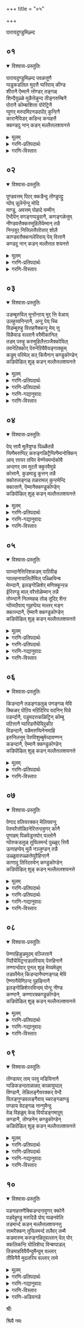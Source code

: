 +++
title = "०५"

+++

पारायदुण्डुमिऴ्न्द

## ०१
<details open><summary>विश्वास-प्रस्तुतिः</summary>

पारायदुण्डुमिऴ्न्द पवळत्तूणै  
प्पडुकडलिल मुदत्तै प्परिवाय् कीण्ड  
शीरानै ऎम्मानै त्तॊण्डर् तङ्गळ्  
शिन्दैयुळ्ळे मुळैत्तॆऴुन्द तीङ्गरुम्बिनै  
पोरानै कॊम्बाशित्ता पोरेट्रिनै  
प्पुणर् मरुदमिऱनडदपॊऱ् कुन्ऱिनै  
कारानैयिडर् कडिन्द कऱ्पहत्तै  
क्कण्डदु नान् कडन् मल्लैत्तलशयनत्ते
</details>

<details><summary>मूलम्</summary>

पारायदुण्डुमिऴ्न्द पवळत्तूणै  
प्पडुकडलिल मुदत्तै प्परिवाय् कीण्ड  
शीरानै ऎम्मानै त्तॊण्डर् तङ्गळ्  
शिन्दैयुळ्ळे मुळैत्तॆऴुन्द तीङ्गरुम्बिनै  
पोरानै कॊम्बाशित्ता पोरेट्रिनै  
प्पुणर् मरुदमिऱनडदपॊऱ् कुन्ऱिनै  
कारानैयिडर् कडिन्द कऱ्पहत्तै  
क्कण्डदु नान् कडन् मल्लैत्तलशयनत्ते
</details>

<details><summary>गरणि-प्रतिपदार्थः</summary>

पार् आय=लोकगळागिरुव, अदु उण्डु=अवुगळॆल्लवन्नू उण्डु, उमिऴ्न्द=उगुळिद, पवळम् तूणै=हवळद कम्बदन्थवनन्नु, पडु कडलिल्=आळवाद कडलिनल्लि\(हुट्टिद\), अमुदत्तै=अमृतदन्थवनन्नु, परिवाय्=कुदुरॆय बायन्नु, कीण्ड=सीळिद, शीरानै=कीर्तियुळ्ळवनन्नु, ऎम्मानै=नम्म स्वामियन्नु, तॊण्डर्=भक्तरु, तङ्गळ्=तम्म, शिन्दै उळ्ळे=चिन्तनॆयल्लि,\(चिन्तनॆय अन्तरङ्गदल्लि\) मुळैत्तु=मॊळॆतु, ऎऴुन्द=बॆळॆदिरुव, तीम् करुम्बिनै=मधुरवाद कब्बिनन्थवनन्नु, पोर् आनै=युद्धक्कागि बन्द आनॆय, कॊम्बु=दन्तवन्नु, ऒशित्त=मुरिदु हाकिद, पोर्=युद्धदल्लि, एट्रिनै=समर्थनन्नु, पुणर्=जॊतॆयाद, मरुदम्=मत्तीमरगळन्नु, इऱ=मुरियुवन्तॆ, नडन्द=नडॆद, पॊन्=चिन्नद, कुन्ऱिनै=बॆट्टदन्थवनन्नु, कार् आनै=दॊड्ड करिय आनॆय, इडर्=सङ्कटवन्नु, कडिन्द=नीगिसिद, कऱ्पहत्तै=कल्पवृक्षदन्थवनन्नु, कण्डदु=कण्डद्दु, नान्=नानु, कडन् मल्लै=तिरुकडन् मल्लै क्षेत्रद, तलशयनत्ते=तलशयन स्वामियल्लिये.
</details>

<details><summary>गरणि-विस्तारः</summary>

लोकगळागिरुव अवुगळॆल्लवन्नू उण्डु उगुळिद हवळद कम्बदन्थवनन्नु, आळवाद कडलल्लि हुट्टिद अमृतदन्थवनन्नु, कुदुरॆय बायन्नु सीळिद कीर्तियुळ्ळवनन्नु, नमम् स्वामियन्नु, भक्तर चिन्तनॆय अन्तरङ्गदल्लि मॊळॆतु बॆळॆदिरुव मधुरवाद कब्बिनन्थवनन्नु

होराडलु बन्द आनॆय दन्तवन्नु मुरिदुहाकिद युद्धसमर्थनन्नु, जॊतॆयाद मत्तीमरगळु मुरिदु बीळुवन्तॆ नडॆद चिन्नद बॆट्टदन्थवनन्नु दॊड्ड करिय आनॆय सङ्कटवन्नु नीगिसिद कल्पवृषदन्थवनन्नु, नानु कण्डद्दु तिरुकडन् मल्लैक्षेत्रदल्लिरुव तलशयन स्वामियल्लिये.\(१\)

भगवन्तन कीर्तिगॆ पारविल्ल. अदु अनादियागि बन्दद्दु. बहळ हिन्दॆ, ऒम्दु कालदल्लि अवनु सृष्टिसिद्द समस्तलोकगळन्नू नुङ्गि हाकि प्रळयकारियादनु. आ लोकगळन्नॆल्ला बीजरूपदल्लि तन्न हॊट्टॆयल्लि अदगिसि इट्टुकॊण्डु मत्तॆ सृष्टिमाडबेकॆन्दु सङ्कल्पिसिदाग अदन्नु मत्तॆ हॊरक्कॆ हाकिदनु.\(उगुळिदनु ऎन्नुत्तारॆ आऴ्वाररु\)

बहळ आळवाद कडलन्नु देवासुररु कूडि कडॆदुदर फलवागि हुट्टिद्दु अमृत. अदन्नु सेविसि, देवतॆगळु अमररादरु. हागॆये, भगवन्तन दिव्यनामवन्नु पानमाडिदवरू अमररे आगुत्तारॆ.

भगवन्तनु श्रीकृष्णनागि अवतरिसिद्दाग, केशि ऎम्ब राक्षसनॊब्ब अवनन्नु कॊल्लबेकॆन्दु निर्धरिसि, अवन बळिगॆ बन्दु तन्न बायन्नु अगलवागि तॆरॆदनु. कृष्णनादरो अवन तॆरॆद बायियॊळक्कॆ तन्न बलतोळन्नु तूरिसि, बायन्नु सीळि अवनन्नु कॊन्दु “केशिनिषूदन”ऎम्ब कीर्तियन्नु पडॆदनु.

हदवाद नॆलदल्लि कब्बिन बीजवन्नु नॆट्टरॆ, अल्लि अदु मॊळॆतु बेरूरि नॆलदिन्द मेलक्कॆ ऎद्दु बॆळॆदु उत्तमवाद मधुरवाद कब्बिनजल्लॆयागुवुदु. हागॆये भक्तरु भगवन्तनन्नु तमगॆ इष्टवाद रीतियल्लि ऎडॆबिडदॆ चिन्तिसुत्ता बरुवुदरिन्द, अवर चिन्तनॆयल्लि भगवन्नामवु मॊळॆतु,बेरूरि,बॆळॆदु. अति मधुरवाद फलवन्नु कॊडुत्तदॆ. हीगॆ, भगवन्तनु अवर मनदल्लि स्थिरवागि नॆलसुत्तानॆ.

मधुरापुरिगॆ बालकृष्णनन्नु करॆसि, अल्लि अवनन्नु कॊल्लिसबेकॆन्दु कंसनु, कुवलयापीडवॆम्ब मद्दानॆयन्नु निल्लिसि, अदरिम्द तुळिसबेकॆन्दिद्दनु. कृष्णनु अदर दन्तवन्ने मुरिदुकॊण्डु अदरिम्दले अदन्नु कॊन्दुहाकिदनु.

ऎळॆय मगुवागिद्दागले, कृष्णन चेष्टॆगळन्नु तडॆगट्टुवुदक्कॆन्दु तायि यशोदॆयु अवनन्नु ऒन्दु ऒरळिगॆ कट्टिहाकिदळु. अवळू तन्न कॆलसदल्लि तॊदगिद्दाग मगुवाद अवनु मॆल्लमॆल्लगॆ ऒरळुकल्लन्नु ऎळॆदुकॊण्डु अम्बॆगालिडुत्ता नडॆदु बॆळॆदु निन्तिद्द ऎरडु मत्तीमरगळ नडुवॆ नुसुळिहोदनु. तन्न हिन्दॆ बरुत्तिद्द ऒरळन्नु तन्न कडॆगॆ ऎळॆदुकॊळ्ळुव यत्नदल्लि आ ऎरडु मत्तीमरगळन्नु मुरिदु कॆडविदनु.

दॊड्डदाद करिय आनॆयु काडिन सरोवरदल्लि मॊसळॆय बायिगॆ सिक्किकॊण्डाग, अदर सङ्कटदिन्द भगवन्तनु पारुमाडिदनु. अवनु आश्रितरक्षकनु. भक्तवत्सलनु, करुणामूर्तिये.

“हवळद कम्बदन्तिरुववनु-दृढवागि नॆलदल्लि निन्तु, अदर मेलॆ बीळुव भारक्कॆ आधारवागिरुवुदु कम्ब. सॊबगिगू अन्दक्कू उत्तमवादद्दु हवळ. हागॆये, भगवन्तनु सृष्टियॆल्लक्कू आधारवगि, ऎल्लदर भारवन्नू निर्वहिसुत्ता इरुव सुन्दरमूर्ति.

“चिन्नद बॆट्ट”दन्तह्वनु-श्रेष्ठतॆगू, हॊळपिगू, अन्दक्कू,पारिशुद्ध्यक्कू मूलवागिरुवुदु चिन्न. चिन्नद बॆट्टद बॆलॆयन्नु कट्टुवुदक्कादरू साध्यवे? हागॆये भगवन्तनू ऎल्ल विधदल्लू सर्वश्रेष्ठनु.

“कल्पवृक्ष”दन्तिरुववनु-देवलोकद मरवागि, कोरिद्दन्नु कॊडुवुदु कल्पवृक्ष. भगवन्तनू हागॆये, भक्तरु अवनन्नु आश्रयिसि अवरु कोरिद्दन्नु कॊडुववनु.

तिरुकडन् मल्लै ऎम्बुदु दक्षिणभारतदल्लि ऒन्दु पवित्रक्षेत्र. अल्लि अर्चावतारियागि नॆलसिरुव भगवन्तनिगॆ”स्थलशायि”ऎम्ब हॆसरु आऴ्वाररु स्वामियन्नु “तलशयन”ऎम्ब तद्भवरूपदिन्द करॆयुत्तिद्दारॆ. तलशयननिगॆ मेलॆ हेळिद आश्चर्याद्भुत सामर्थ्यवू, आश्रितरक्षकत्ववू अपार कारुण्यवू, अपरिमितव वात्सल्यवू इवॆ ऎन्नुत्तारॆ, आऴ्वाररु.
</details>

## ०२
<details open><summary>विश्वास-प्रस्तुतिः</summary>

पूण्डवत्तम् पिऱर् क्कडैन्दु तॊण्डुपट्टु  
प्पॊय् न्नूलॆन्ऱॆन्ऱु मोदि  
माण्डु, अवत्तम् पोहादे वम्मीन्  
ऎन्दैयॆन् वणङ्गप्पडुवानै, कणङ्गळेत्तुम्  
नीण्डवत्तैक्करुमुहिलैयॆम्मान् तन्नै  
निन्ऱवूर् नित्तिलत्तैत्तॊत्तार् शोलै  
काण्डवत्तैक्कनलॆरिवाय् पॆय् वित्तानै  
कण्डदु नान् कडन् मल्लैत्तल शयनत्ते
</details>

<details><summary>मूलम्</summary>

पूण्डवत्तम् पिऱर् क्कडैन्दु तॊण्डुपट्टु  
प्पॊय् न्नूलॆन्ऱॆन्ऱु मोदि  
माण्डु, अवत्तम् पोहादे वम्मीन्  
ऎन्दैयॆन् वणङ्गप्पडुवानै, कणङ्गळेत्तुम्  
नीण्डवत्तैक्करुमुहिलैयॆम्मान् तन्नै  
निन्ऱवूर् नित्तिलत्तैत्तॊत्तार् शोलै  
काण्डवत्तैक्कनलॆरिवाय् पॆय् वित्तानै  
कण्डदु नान् कडन् मल्लैत्तल शयनत्ते
</details>

<details><summary>गरणि-प्रतिपदार्थः</summary>

अवत्तम्=कॆट्ट कॆलसगळल्लि, पूण्डु=तॊडगिरुव, पिऱर् क्कू=इतररिगॆ, अडैन्दु=हॊन्दिकॊण्डु, तॊण्डुपट्टु=चाकरिमाडि, पॊय् नूल् ऎन्ऱु=सुळ्ळु ग्रन्थगळु ऎम्बवन्नु, ऎन्ऱुम्=यावागलू, ओदि=अठिसि, माण्डु=मुगिसि, अवत्तम्=कॆट्ट कॆलसगळल्लि, पोहादे=तॊडगदॆ, वम्मिन्=बन्नि, ऎन्दै=नन्न तन्दॆये, ऎन्=ऎन्दु, वणङ्गप्पडुवानै=नमस्करिसल्पडुववनन्नु, कणङ्गळ्=भक्तर कूटगळु, एत्तुम्=स्तुतिसुव, नीण्ड=अळॆयलसाध्यवाद \(दीर्घवाद\)अत्तै=”निजवस्तु” वादवनन्नु, करुमुहिलै=कार्मुगिलन्नु, ऎम्मान् तन्नै=नम्म स्वामियन्नु, निन्ऱवूर्=अवनु नॆलसिरुव ऊरिनल्लि, नित्तिलत्तै=मुत्तुगळन्नु पोणिसिदन्तॆ, तॊत्तु=हूगॊञ्चलुगळु, आर्=-तुम्बिरुव, शोलै=तोपुगळिन्द कूडिद, काण्डवत्तै=खाण्डववनवन्नु, कनल् ऎरिवाय्=दळ्ळुरियल्लि, पॆय् वित्तानै=हुगिसिदवनन्नु, कण्डदु नान्=नानु कण्डद्दु, कडन् मल्लै=तिरुकडन् मल्लै क्षेत्रद, तलशयनत्ते=तलशयन स्वामियल्लिये.
</details>

<details><summary>गरणि-विस्तारः</summary>

कॆट्ट कॆलसगळल्लि तॊडगिरुव इतररिगॆ हॊन्दिकॊण्डु अवर चाकरिमाडि

सुळ्ळुशास्त्रगळु ऎम्बवन्नु यावागलू ओदि मुगिसि कॆट्ट कॆलसगळल्लि तॊडगदॆ बन्नि. नन्न तन्दॆये ऎन्दु नमस्करिसल्पडुववनन्नु, भक्तर कूटगळु स्तुतिसुव अळॆयलसाध्यवाद निजवस्तु वादवनन्नु कार्मुगिलन्नु, नम्म स्वामियन्नु अवनु नॆलसिरुव ऊरिनल्लि मुत्तुगळु पोणिसिदन्तॆ हूगॊञ्चलुगळु तुम्बिरुव तोपुगळिन्द कूडि, खाण्डववनवन्नु दळ्ळुरियल्लि हुगिसिदवनन्नु नानु कण्डद्दु कडन् मल्लैय “तलशयनदल्लिये. \(२\)

सनातनवागि बंअदद्दु वैदिक मत. वैदिकरिगॆ वेदगळु प्रमाण. वेदगळे सत्य. “इतररु” ऎन्दरॆ, जैनरु बौद्धरु. अवरु वेदगळन्नु नम्बुवुदिल्ल.अवरु अनुसरिसुव ग्रन्थगळन्नु आऴ्वाररु “सुळ्ळु”शास्त्रगळु ऎन्नुत्तारॆ. आ सुळ्ळु शास्त्रगळन्नु ऎडॆबिडदॆ ओदि, मनस्सन्नु कॆडिसिकॊण्डु अन्तॆये “कॆट्ट” कॆलसगळल्लि जनरु बौद्धरु तॊडगुत्तारॆ. अवरन्नु अनुसरिसुववरू हागॆये कॆट्टदारियल्लिये होगुत्तारॆ.अवॆल्ल निष्प्रयोजकवादवु. यारु वेदवस्तुवो, यारिगॆ अळिविल्लवो, यार कीर्तियन्नु अळॆयलु साध्यविल्लवो, यारु भक्तर उद्धारक्कागि विविध पवित्रक्षेत्रगळल्लि नॆलसिद्दानो, यारन्नु “नन्न तन्दॆये”ऎन्दु भक्तिविश्वासगळिन्द नमस्करिसिदरॆ तप्पदॆ शाश्वत सुखानन्दवु लभिसुवुदो, आ सर्वेश्वरनन्नु आश्रयिसलेबेकु ऎन्नुत्तारॆ, आऴ्वाररु.
</details>

## ०३
<details open><summary>विश्वास-प्रस्तुतिः</summary>

उडम्बुरुविल् मून्ऱॊन्ऱाय् मूर् त्ति वेआय्  
उलहुय्यनिन्ऱानै, अन्ऱु पेय् च्चि  
विडम्बुरुहु वित्तहनैक्कन्ऱु मेय् त्तु  
विळैयाड वल्लानै वरैमीकानिल्  
तडम् परुहु करुमुहिलैत्तञ्जैक्कोयिल्  
तवनॆऱिक्कोर् पॆरुनॆऱियैवैयङ्गाक्कूम्  
कडुम् परिमेल् कऱ् कियैनान् कण्डुकॊण्डेन्  
कडिपॊऴिल् शूऴ् कडन् मल्लैत्तलशयनत्ते
</details>

<details><summary>मूलम्</summary>

उडम्बुरुविल् मून्ऱॊन्ऱाय् मूर् त्ति वेआय्  
उलहुय्यनिन्ऱानै, अन्ऱु पेय् च्चि  
विडम्बुरुहु वित्तहनैक्कन्ऱु मेय् त्तु  
विळैयाड वल्लानै वरैमीकानिल्  
तडम् परुहु करुमुहिलैत्तञ्जैक्कोयिल्  
तवनॆऱिक्कोर् पॆरुनॆऱियैवैयङ्गाक्कूम्  
कडुम् परिमेल् कऱ् कियैनान् कण्डुकॊण्डेन्  
कडिपॊऴिल् शूऴ् कडन् मल्लैत्तलशयनत्ते
</details>

<details><summary>गरणि-प्रतिपदार्थः</summary>

उडम्बु=शरीरसम्बन्धवाद, उरुविल्=रूपादिगळल्लि, मूण्ऱु =मूरु तत्त्वगळू, ऒन्ऱु=ऒन्दे, आय्=आगि, मूर् त्ति=मूर्तिरूपगळु, वेऱु आय्= बेरॆबेरॆयागि, उलहु उय्य=जगत्तन्नु उज्जीवनगॊळिसलु, निन्ऱानै=इरुववनन्नु, अन्ऱु=अन्दु, पेय् च्चि=राक्षसिय, विडम्=विषवन्नु, परुहु=कुडिद, वित्तहनै=आश्चर्यकारकनन्नु, कन्ऱु=करुगळन्नु, मेय् त्तु=मेयिसुत्ता, विळैयाडवल्लानै=आडबल्लवनन्नु, वरै=बॆट्टगळ, मी=मेलॆ, कानिल्=काडिनल्लि, तडम्=तटाकगळल्लि
</details>

<details><summary>गरणि-प्रतिपदार्थः</summary>

परुहु=कुडिद, करुमुहिलै=कार्मुगिलिनन्थवनू, तञ्जै=तञ्जावूरिन, कोयिल्=देवालयदल्लि, तवम्=तपस्सिन, नॆऱिक्कू=विधिगॆ, ओर्=असदृशवाद, पॆरु=दॊड्ड, नॆऱियै=मार्गवागिरुववनू, वैयम्=भूलोकवन्नु, काक्कूम्=कायुवुदक्कागि, करु=करिय, परि=कुदुरॆय, मेल्=मेलेरि बरुव, कऱ् कियै=कल्कियन्नु, नान् कण्डुकॊण्डेन्=नानु कण्डुकॊण्डॆनु, कडि=परिमळदिन्द कूडिद, पॊऴिल्=तोपुगळिन्द, शूऴ्-सुत्तुवरिदिरुव, कडन् मल्लै=तिरुकडन् मल्लै क्षेत्रद, तलशयनत्ते=तलशयन स्वामियल्लिये.
</details>

<details><summary>गरणि-गद्यानुवादः</summary>

शारीरिक रूपादिगळल्लि मूरु तत्त्वगळू ऒन्दे आगि मूर्तिरूपगळु बेरॆबेरॆयागि जगत्तन्नु उज्जीवनगॊळिसलु इरुववनन्नु, अन्दु राक्षसिय विषवन्नु कुडिद विस्मयकारकनन्नु, करुगळन्नु मेयिसुत्ता आडबल्लवनन्नू बॆट्टगळ मेलॆ काडिनल्लि, तटाकगळल्लि नीरुकुडिद कार्मुगिलिनन्थवनन्नू तञ्जावूरिन देवालयदल्लि तपस्सिन नियमक्कॆ अपूर्ववाद दॊड्ड मार्गवन्नू, भूलोकवन्नु कायुवुदक्कागि करिय कुदुरॆय मेलेरि बरुव कल्कियन्नु नानु परिमळदिन्द कूडिद तोपुगळिन्द सुत्तुवरिदिरुव कडन् मल्लैय तलशयननल्लि कण्डुकॊण्डॆ.\(३\)
</details>

<details><summary>गरणि-विस्तारः</summary>

भगवन्तनॊब्बने. अवनु कैगॊळ्ळुव कार्यगळु बेरॆबेरॆ. जगत्तिन ऎल्लदर उत्पत्ति- सृष्टिकार्य. अदन्नॆल्ला रक्षिसि, बॆळॆसुवुदु-स्थिति कार्य. कडॆगॆ ऎल्लवन्नू नाशगॊळिसुवुदु संहार कार्य. लयकार्य ई सृष्टि स्थितिलयगळिगॆ तक्कन्तॆ मूरु बेरॆबेरॆ रूपगळन्नु ताने तळॆदु ऒन्दॊन्दु रूपदल्लि ऒन्दॊन्दु कार्यवन्नु निर्वहिसुत्तानॆ. आ मूरु कार्यगळन्नु निर्वहिसुव मूरु रूपगळ अन्तर्यामियू ऒब्बने-भगवन्तने.

भगवन्तनु श्रीकृष्णनागि अवतरिसि अनेक विस्मयकार्यगळन्नु नडसिदनु. अवन मॊट्टमॊदलनॆय कॆलस इन्नू ऎळॆयमगुवागिद्दाग नडसिद्दु. पूतनि ऎम्ब राक्षसिय विषद मॊलॆयन्नुण्डु अवळिगे मरणवन्नु तन्दद्दू मॊदल विस्मयकार्य. गोवळर कुलदल्लि हुट्टि, इतर गोवळ बालकरन्तॆ अवर जॊतॆयल्लि करुगळन्नु मेयिसलु काडीगॆ होदद्दु मात्रवल्लदॆ, अल्लि नाना अद्भुतसाहसगळन्नु नडसि आटवाडिदनु. गोवळ बालकरॊडनॆ काडुमेडुगळॆन्नदॆ ऎल्लॆल्लियू अलॆदाडि, बॆट्टद सरोवरगळल्लॆल्ला आ बालकरन्तॆये., नीरु कुडिदवनु अवने. कार्मुगिल बण्णदवनागि चेतोहारियागि अलॆदाडिदवनू अवने.

भूमिय मेलॆ अवनु पवित्रदेवालयगळल्लि अवनन्नु कण्डुकॊळ्ळुवुदक्कागि ध्यानासक्तनागिरुववर विधिनियमगळिगॆ मार्गवागि, गुरियू आगिरुववनु अवने.

भूमियल्लि अधर्मवू अन्यायवू तडॆयलारदष्टु हॆच्चिकॊण्डाग, अदन्नु नाशमाडलु अवने करिय कुदुरॆयन्नेरि खड्गधारियाद कल्कियागि बरुववनु. “वनन्नु नानु कडन् मल्लैयल्लि तलशयननागिये कण्डुकॊण्डॆ” ऎन्नुत्तारॆ आऴ्वाररु.
</details>

## ०४
<details open><summary>विश्वास-प्रस्तुतिः</summary>

पेय् त्तायै मुलैयुण्ड पिळ्ळैतन्नै  
प्पिणैमरुप्पिऱ् करुङ्गळिट्रैप्पिणैमानोक्किन्  
आय् त्तायर तयिर वॆण्णॆयमर्न्दकोवै  
अन्दणर् तम मुदत्तै क्कुरवैमुन्ने  
कोत्तानै, कुडमाडु कूत्तन् तन्नै  
क्कोरुलङ्गळ् तळरामल् कुन्ऱमेन्दि  
क्कात्तानै, ऎम्मानैक्कण्डुकॊण्डेन्  
कडिपॊऴिल् शूऴ् कडन् मल्लैत्तलशयनत्ते
</details>

<details><summary>मूलम्</summary>

पेय् त्तायै मुलैयुण्ड पिळ्ळैतन्नै  
प्पिणैमरुप्पिऱ् करुङ्गळिट्रैप्पिणैमानोक्किन्  
आय् त्तायर तयिर वॆण्णॆयमर्न्दकोवै  
अन्दणर् तम मुदत्तै क्कुरवैमुन्ने  
कोत्तानै, कुडमाडु कूत्तन् तन्नै  
क्कोरुलङ्गळ् तळरामल् कुन्ऱमेन्दि  
क्कात्तानै, ऎम्मानैक्कण्डुकॊण्डेन्  
कडिपॊऴिल् शूऴ् कडन् मल्लैत्तलशयनत्ते
</details>

<details><summary>गरणि-प्रतिपदार्थः</summary>

पेय् तायै=राक्षसि तायिय रूपदल्लिद्दवळ, मुलै=मॊलॆयन्नु, उण्ड=उण्ड, पिळ्ळैतन्नै= मगुवन्नू,पिणै=जॊतॆयाद, मरुप्पिन्=दन्तगळुळ्ळ, करु=करिय, कळिट्रै=आनॆयन्थवनन्नू, पिणै=ऎरडु, मान्=जिङ्कॆय, नोक्किन्=नोटवुळ्ळ, आय् तायर्=गॊल्लतायिय, तयिर् वॆण्णॆय्=मॊसरु बॆण्णॆयन्नु, अमर्न्द=आशिसिद, कोवै=स्वामियन्नु, अन्दणर् तम्=वैदिकरुगळ, अमुदत्तै=अमृतस्वरूपनन्नू \(अमृतवन्नु\), मुन्ने=हिन्दॆ, कुरवैकोत्तानै=रासक्रीडॆ आडिदवनू, कुडम् आडुकूत्तन् तन्नै=कॊडदकुणितवन्नाडिदवनन्नू, कोरुलङ्गळ्=गोवुगळ मन्दॆगळु, तळरामल्=सङ्कटपडदन्तॆ \(कष्टक्कॆ ऒळगागदन्तॆ\) कुन्ऱम्=बॆट्टवन्नु, एन्दि=ऎत्तिहिडिदु, कात्तानै=अवुगळन्नु कापाडिदवनन्नु, ऎम्मानै=नम्म स्वामियन्नू, कण्डुकॊण्डेन्=कण्डुकॊण्डॆनु, कडि=परिमळ तुम्बिद, पॊऴिल् शूऴ्=तोपुगळिन्द सुत्तुवरिदिरुव, कडन् मल्लै=तिरुकडन् मल्लै क्षेत्रद, तलशयनत्ते=तलशयन स्वामियल्लिये.
</details>

<details><summary>गरणि-गद्यानुवादः</summary>

तायियागि बन्द राक्षसिय मॊलॆयन्नुण्ड मगुवन्नु, ऎरडु दन्तगळ करिय आनॆयन्थवनन्नु जिङ्कॆय ऎरडु कण्णुगळ नोटवुळ्ळ गॊल्लतायिय मॊसरुबॆण्णॆयन्नु आशिसिद स्वामियन्नु, वैदिकरुगळ अमृतवन्नु हिन्दॆ रासक्रीडॆयाडिदवनन्नु, कॊडद कुणितवन्नाडिदवनन्नु, गोवुगळ मन्दॆगळु कष्टक्कॆ ऒळगागदन्तॆ बॆट्टवन्नु ऎत्तिहिडिदु अवुगळन्नु रक्षिसिदवनन्नु नम्म स्वामियन्नु, परिमळतुम्बिद तोपुगळिन्द सुत्तुवरिदिरुव कडन् मल्लैय तलशयननल्लिये कण्डुकॊण्डॆनु.\(४\)
</details>

<details><summary>गरणि-विस्तारः</summary>

श्रीकृष्णावतारद कॆलवु कार्यगळन्नु आऴ्वाररु इल्लि स्मरिसिकॊळ्ळुत्तिद्दारॆ. तायिय हागॆ बन्दु ऎळॆयमगुवाद कृष्णनिगॆ मॊलॆयूडीसलु बन्द पूतनिय कपटवन्नु अरितु एनू अरियदन्तॆये अवळ विषद हालन्नु कुडिदु अवळन्ने कॊन्द विस्मयकारि अवनु. कॊम्बु मॊळॆयुत्तिरुव आनॆय मरियन्तॆ बहळ आकर्षकवादवनु अवनु. सुन्दरियाद यशोदॆय प्रेमद मगुवागि बॆळॆदवनु अवनु. वेदगळन्नु पठिसुववरु निरन्तरवागि पानमाडुव अमृतवे अवनु. कॊडद कुणितवन्नु आडितोरिसिद निपुणनु. गोवुगळु कष्टक्कॆ सिक्कदन्तॆ माडलु गोवर्धन पर्वतवन्ने ऎत्तिहिडिदु अवुगळन्नु अदरडियल्लि रक्षिसिदवनु अवनु. रासक्रीडॆयन्नाडि गोपिगळिगॆल्लरिगू तृप्तितन्दवनु अवनु. इवॆल्लगुणगळन्नू उळ्ळ “नन्न स्वामियन्नु नानु कड्न मल्लैय तलशयननल्लि कण्डुकॊण्डॆ ऎन्नुत्तारॆ आऴ्वाररु.
</details>

## ०५
<details open><summary>विश्वास-प्रस्तुतिः</summary>

पाय्न्दानैत्तिरिशकडम् पाऱिवीऴ  
प्पालहनायालिलैयिल् पळ्ळियिन्ब  
मेय्न्दानै, इलङ्गॊळिशेर् मणिक्कून्ऱन्न  
ईरिरण्डु माल् वरैत्तोळॆम्मान् तन्नै  
तोय्न्दानै निलमहळ् तोळ् तूदिऱ् शॆन्ऱ  
प्पॊय्यऱैवाय् प्पुहप्पॆय्द मल्लर् मङ्ग  
क्काय्न्दानै, ऎम्मानै क्कण्डुकॊण्डेन्  
कडिपॊऴिल् शूऴ् कडन् मल्लैत्तलशयनत्ते
</details>

<details><summary>मूलम्</summary>

पाय्न्दानैत्तिरिशकडम् पाऱिवीऴ  
प्पालहनायालिलैयिल् पळ्ळियिन्ब  
मेय्न्दानै, इलङ्गॊळिशेर् मणिक्कून्ऱन्न  
ईरिरण्डु माल् वरैत्तोळॆम्मान् तन्नै  
तोय्न्दानै निलमहळ् तोळ् तूदिऱ् शॆन्ऱ  
प्पॊय्यऱैवाय् प्पुहप्पॆय्द मल्लर् मङ्ग  
क्काय्न्दानै, ऎम्मानै क्कण्डुकॊण्डेन्  
कडिपॊऴिल् शूऴ् कडन् मल्लैत्तलशयनत्ते
</details>

<details><summary>गरणि-प्रतिपदार्थः</summary>

तिरि=उरुळुव, शकडम्=शकटवु, पाऱि=चूरुचूरागि, वीऴ=बीळुवन्तॆ, प्०आय्न्दानै=ऒदॆदवनन्नु, पालहन् आय्=बालकनागि, आल् इलैयिल्=आलदॆलॆयल्लि, पळ्ळि इन्बम् एय्न्दानै=पवडिसुव सुखवन्नु अनुभविसिदवनन्नु, इलङ्गु=हॊळॆयुव, ऒळिशेर्=तेजस्सु तुम्बिरुव, मणिकुन्ऱु अन्न=नीलमणिय बॆट्टद हागॆ, ईर् इरण्डु=नाल्कु, माल्वरै= दॊड्डबॆट्टद हागॆ इरुव, तोळ्=तोळुगळ, ऎम्मानै तन्नै=स्वामियन्नु, निलम् महळ्=भूदेविय, तोळ्=तोळल्लि, तोय्न्दानै=सेरिकॊण्डवनन्नु, तूदिन्=दूतन कॆलसदल्लि \(दौत्यमाडलु\)शॆन्ऱु=होगि, पॊय् अऱैवाय्=मोसद\(सुळ्ळाद\), कॊठडियॊळक्कॆ, पुहपॆय्द=अवरु होगुवन्तॆ माडिद, मल्लर्=शूररु
</details>

<details><summary>गरणि-प्रतिपदार्थः</summary>

मङ्ग=नाशवागुवन्तॆ, काय्न्दानै=कोपगॊण्डवनन्नु, ऎम्मानै=नम्म स्वामियन्नु, कण्डुकॊण्डेन्=कण्डुकॊण्डॆनु, कडि=परिमळतुम्बिद, कडन् मल्लै=तिरुकडन् मल्लै क्षेत्रद, तलशयनत्ते=तलशयन स्वामियल्लिये.
</details>

<details><summary>गरणि-गद्यानुवादः</summary>

उरुळुव शकटवु नुच्चुनुरियागि बीळुवन्तॆ ऒदॆदवनन्नु मगुवागि आलदॆलॆयल्लि मलगि सुखवन्नु अनुभविसिदवनन्नु हॊळॆयुव तेजस्सिनिन्द कूडिद नीलमणिय बॆटद हागॆ, दॊड्डबॆट्टदन्तिरुव नाल्कु तोळुगळ स्वामियन्नु, भूदेविय तोळिनल्लि सेरुववनन्नु, दौत्यमाडलु होगि मोसद मनॆयॊळक्कॆ अवरु होगुवन्तॆ माडिद शूररु नाशवागुवन्तॆ कोपगॊण्डवनन्नु, नम्म स्वामियन्नु परिमळ तुम्बिद तोपुगळिन्द सुत्तुवरिदिरुव कडन् मल्लैय तलशयननल्लिये नानु कण्डुकॊण्डॆनु. \(५\)
</details>

<details><summary>गरणि-विस्तारः</summary>

ऎळॆय मगुवागिद्दाग श्रीकृष्णनु तन्न मेलॆ उरुळलु नुग्गिबन्द शकटासुरनन्नु तन्न पुट्टकालिनिन्द ऒदॆदु नुच्चुनुरि माडिदनु. हागॆये भगवन्तनु प्रळयवन्नु मुगिसि, ऎळॆय मगुवागि आलदॆलॆय मेलॆ मलगि योगनिद्रॆय सुखवन्नु अनुभविसिदनु. ऎरडू विस्मयकारक अद्भुतसाहसगळे.

“मोसद मनॆयॊळक्कॆ होगुवन्तॆ माडिद शूररु..”इदु कौरवरन्नु कुरित व्यङ्ग्योक्ति. पाण्डवरन्नु अवर दायादिगळाद कौरवरु चिक्कन्दिनिन्दलू द्वेषिसुत्ता, अवरन्नु कॊल्ललु नाना यत्नगळन्नु नडसिदरु. अरगिन मनॆयन्नु कट्टिसि, अदरल्लि पाण्डवरु वासिसुवन्तॆ माडि रात्रियल्लि अवरन्नु आ मनॆयॊन्दिगॆ सुट्टुहाकुवुदु अन्थ ऒन्दुकॆट्ट यत्न. आद्दरिन्द कौरवरु “शूररे” अल्लवे?

तम्म यत्नगळु विफलगॊळ्ळलु, पगडॆय आटक्कॆ धर्मरायनन्नु ऎळॆदु, अवननु सोलिसि, राज्य मॊदलादवुगळन्नॆल्ला कित्तुकॊण्डु काडिगॆ अट्टिदरु. काडिन वासवन्नु मुगिसिकॊण्डु बन्द बळीकवू पाण्डवरिगॆ अवर राज्यवन्नु कौरवरु बिट्टुकॊडलिल्ल. आग श्रीकृष्णने दौत्यवन्नु नड्सबेकायितु. कौरवर गडुसुनडतॆयन्नु कण्डु श्रीकृष्णनु महाभारतयुद्धवन्नु तॊडगिसि, अदरल्लि कौरवरॆल्लरू नाशवागुवन्तॆ पाण्डवरिगॆ ऒत्तासॆमाडि हिरिमॆगळिसिदनु.

आश्रितरक्षकनागि, दुष्टशिक्षकनागि इरुव भगवन्तनु ईग कडन् मल्लैक्षेत्रदल्लि तलशयननागि नॆलसिद्दानॆ. अवनन्नु आश्रयिसि, उद्धाररागबेकॆन्नुत्तरॆ आऴ्वाररु.
</details>

## ०६
<details open><summary>विश्वास-प्रस्तुतिः</summary>

किडन्दानै तडङ्गडलुळ् पणङ्गळ् मेवि  
क्किळर् पॊऱिय मऱिदिरिय वदनिन् पिन्ने  
पडर्न्दानै, पडुमदत्तकळिट्रिन् कॊम्बु  
पऱित्तानै प्पारिडत्तैयॆयिऱुकीऱ  
विडन्दानै, वळैमरुप्पिनेनमाहि  
इरुनिलनुम् पॆरुविशुम्बुमॆय्दावण्णन्  
कडन्दानै, ऎम्मानै क्कण्डुकॊण्डेन्  
कडिपॊऴिल् शूऴ् कडन् मल्लैत्तलशयनत्ते
</details>

<details><summary>मूलम्</summary>

किडन्दानै तडङ्गडलुळ् पणङ्गळ् मेवि  
क्किळर् पॊऱिय मऱिदिरिय वदनिन् पिन्ने  
पडर्न्दानै, पडुमदत्तकळिट्रिन् कॊम्बु  
पऱित्तानै प्पारिडत्तैयॆयिऱुकीऱ  
विडन्दानै, वळैमरुप्पिनेनमाहि  
इरुनिलनुम् पॆरुविशुम्बुमॆय्दावण्णन्  
कडन्दानै, ऎम्मानै क्कण्डुकॊण्डेन्  
कडिपॊऴिल् शूऴ् कडन् मल्लैत्तलशयनत्ते
</details>

<details><summary>गरणि-प्रतिपदार्थः</summary>

तड कडलुळ्=विस्तारवाद हाल्गडलल्लि, पणङ्गळ्=हॆडॆगळन्नु, मेवि=हॊन्दिकॊण्डु, किडन्दानै=पवडिसिदवनन्नु, किळर्=शोभिसुव, पॊऱिय=मच्चॆगळुळ्ळ, मऱि-जिङ्कॆयु, तिरिय=तिरुगाडुत्तिरलु, अदनिन्= अदर, पिन्ने=हिन्दॆये, पडर्न्दानै=सञ्चरिसिदवनन्नु, पडु=सुरिसुव, मदत्त=मदजलद, कळिट्रिन्=आनॆय, कॊम्बु=दन्तवन्नु, पऱित्तानै=मुरिदवनन्नु, वळै=बलिष्ठवाद, बॆळॆद, मरुप्पिन्=कोरॆहल्लुगळुळ्ळ, एनम् आहि=महावराहनागि, पार् इडत्तै=विशालवाद भूमियन्नु, ऎयिऱु=हल्लुगळिन्द, कीऱ=गिडिदु, इडन्दानै=उद्धरिसिदवनन्नु, इरु निलमुम्=विस्तारवाद भूमण्डलवन्नु, पॆरु विशुम्बुम्=दॊड्ड मेलण लोकगळन्नू, ऎय्दा=होगि सेरि, वण्णम्=विचित्र रीतियल्लि, कडन्दानै=अळॆदुकॊण्डवनन्नु, ऎम्मानै=नम्म स्वामियन्नू, कण्डुकॊण्डेन्=कण्डुकॊण्डॆनु, कडि=परिमळ तुम्बिद, पॊऴिल् शूऴ्=तोपुगळिन्द सुत्तुवरिदिरुव, कडन् मल्लै=तिरुकडन् मल्लै क्षेत्रद, तलशयनत्ते=तलशयन स्वामियल्लिये.
</details>

<details><summary>गरणि-विस्तारः</summary>

विस्तारवाद हाल्गडलल्लि हॆडॆगळ कॆळगॆ हॊन्दिकॊण्डु पवडिसिरुववनन्नु शोभिसुव मच्चॆगळुळ्ळ जिङ्कॆयु तिरुगाडुत्तिरलु अदन्नु हिम्बालिसि होदवनन्नु सुरिसुव मदजलद आनॆय दन्तवन्नु मुरिदवनन्नु, बलिष्ठवाद \(बॆळॆद\) कोरॆहल्लुगळुळ्ळ महावरहानागि विशालवाद भूमियन्नु हल्लुगळिन्द गिडिदु उद्धरिसिदवनन्नु, विस्तारवाद भूलोकवन्नू दॊड्ड मेलणलोकगळन्नू विचित्ररीतियल्लि अळॆदुकॊण्डवनन्नु, नम्म स्वामियन्नु, परिमळतुम्बिद तोपुगळिन्द सुत्तुवरिद कडन् मल्लैक्षेत्रद तलशयननल्लिये कण्डुकॊण्डॆनु.

सर्वेश्वरनाद श्रीमन्नारायणनु पाल्गडलल्लि शेषशयननागि पवडिसिरुवनॆन्दु वर्णिसुवुदु सामान्य. अदन्ने इल्लि मत्तॆ हेळलागिदॆ.

शोभिसुव मच्चॆगळिरुव जिङ्कॆ- मारोचनु रावणन प्रेरणॆयिन्द रामलक्ष्मण सीतॆयरु वासवागिद्द पञ्चवटिय पर्णशालॆय मुन्दॆ

चिन्नद जिङ्कॆयागि सुळिदाडि सीतॆयन्नु आकर्षिसिद. रामनु अदन्नु हिडिदुतरलॆन्दु अदन्नु हिम्बालिसि होगलेबेकायितु. इदु सीतापहरणक्कॆ नान्दियायितु. रामन पराक्रमवन्नु व्यक्तपडिसलु अवकाशवन्नु कल्पिसितु.

कुवलयापीडवॆम्ब बलिष्ठवाद मद्दानॆयन्नु बालकृष्णनु दिट्टतनदिन्द ऎदुरिसि, अदर दन्तवन्नु मुरिदु, अदन्नु कॊन्दुहाकिदनु.अदरिन्द कृष्णनन्नु कॊल्लबेकॆम्ब हवणिकॆ विफलवायितु.

हिरण्याक्षनु भूमियन्नु कद्दु ऎत्तिकॊण्डु समुद्रदल्लि मुळुगिदाग, भगवन्तनु महावराहनागि अवतरिसि, आ दुष्टराक्षसनन्नु कॊन्दु, भूमियन्नु तन्न बलिष्ठवागि बॆळॆद कोरॆहल्लुगळिन्द गिडिदु मेलक्कॆत्ति उद्धरिसिदनु.

भूलोकवन्नू मेलण लोकगळन्नू तन्न ऎरडे हॆज्जॆगळिन्द विचित्ररीतियल्लि अळॆदुकॊण्डद्दु भगवन्तनु त्रिविक्रमनागि बलिचक्रवर्तियिन्द “मूरडि”नॆलवनु बेडिपडॆदुकॊण्डद्दू वामनवटुवागि. अदन्नु अळॆदुकॊण्डद्दु त्रिविक्रमनागि. इन्नु ऒन्दडि नॆलक्कॆ अळॆदुकॊळ्ळुवुदॆल्लि”ऎन्दु हीगॆ तोरिसिद्दु विचित्रवे सरि\!

आऴ्वाररु हेळुत्तारॆ” सर्वेश्वरनाद नारायणनागि, रामनागि,कृष्णनागि, वराहनागि, त्रिविक्रमनागि तन्न विस्मयकारक सामर्थ्यवन्नु तोरिसिदवने ईग कडन् मल्लैक्षेत्रदल्लि तलशयननागि भक्तरन्नु उद्धरिसुवुदक्कागि नॆलसिद्दानॆ. ई सत्यांशवन्नु नानु कण्डुकॊण्डॆ.
</details>

## ०७
<details open><summary>विश्वास-प्रस्तुतिः</summary>

पेणाद वलियरक्कर् मॆलियवन्ऱु  
पॆरुवरैत्तोळिऱनॆरित्तन्ऱवुणर् कोनै  
पूणाहम् पिळवॆडुत्तपोर् वल्लोनै  
प्पॊरुकडलुळ् तुयिलमर्न्द पुळ्ळुर् त्तियै  
ऊणाहप्पेय् मुलै नञ्जुण्डन् तन्नै  
उळ्ळुवारुळ्ळत्तेयुऱैहिन्ऱानै  
काणादु तिरिदरुवेन् कण्डुकॊण्डेन्  
कडिपॊऴिल् शूऴ् कडन् मल्लैतलशयनत्ते
</details>

<details><summary>मूलम्</summary>

पेणाद वलियरक्कर् मॆलियवन्ऱु  
पॆरुवरैत्तोळिऱनॆरित्तन्ऱवुणर् कोनै  
पूणाहम् पिळवॆडुत्तपोर् वल्लोनै  
प्पॊरुकडलुळ् तुयिलमर्न्द पुळ्ळुर् त्तियै  
ऊणाहप्पेय् मुलै नञ्जुण्डन् तन्नै  
उळ्ळुवारुळ्ळत्तेयुऱैहिन्ऱानै  
काणादु तिरिदरुवेन् कण्डुकॊण्डेन्  
कडिपॊऴिल् शूऴ् कडन् मल्लैतलशयनत्ते
</details>

<details><summary>गरणि-प्रतिपदार्थः</summary>

पेणाद-नमस्करिसद, वलि=बलिष्ठवाद, अरक्कर्=राक्षसरु, मॆलिय=नाशवागुवन्तॆ, अन्ऱु=अन्दु अवर, पॆरु=दॊड्ड, वरै=बॆट्टदन्तिरुव, तोळ्=तोळुगळु, इऱ=नाशवागुवन्तॆ, नॆरित्तु=नुच्चुनुरि माडि, अन्ऱु=अन्दु, अवुणर् कोनै=राक्षसराजन, पूण्=अलङ्कृतवाद, आहम्=ऎदॆयन्नु, पिळवु ऎडुत्त=सीळिकॊन्द, पोर् वल्लोनै=होराडबल्लवनन्नु, पॊरु=अलॆयाडुत्तिरुव, कडलुळ्=कडलिनल्लि, तुयिल्=निद्रॆयन्नु, अमर्न्द=हिडीदवनू\( बॆळॆसिदवनू\)
</details>

<details><summary>गरणि-प्रतिपदार्थः</summary>

पुळ्=पक्षियन्नु, ऊर् त्तियै=वाहनवागि उळ्ळवनन्नू, ऊण् आह=उणिसिन हागॆ, पेय्=राक्षसिय, मुलै=मॊलॆय, नञ्जु=विषवन्नु, उण्डन् तन्नै=उण्डवनन्नु, उळ्ळुवार्=अन्तरङ्गदल्लिट्टुकॊण्डिरुववर, उळ्ळत्ते=चिन्तनॆयल्लि, उऱैहिन्ऱानै=नॆलसिरुववनन्नु, काणादु-इदुवरॆगॆ काणदॆ, तिरिदरुवेन्=अलॆदाडुत्तिरुव नानु, कडि=परिमळ तुम्बिद, पॊऴिल् शूऴ्=तोपुगळिन्द सुत्तुवरिदिरुव, कडन् मल्लै=तिरुकडन् मल्लै क्षेत्रद, तलशयनत्ते=तलशयननल्लिये, कण्डुकॊण्डेन्=कण्डुकॊण्डॆनु.
</details>

<details><summary>गरणि-गद्यानुवादः</summary>

नमस्करिसदिरुव बलिष्ठराक्षसरु नाशवागुवन्तॆ अन्दु, दॊड्डबॆट्टद हागॆ तोळुगळु नाशवागुवन्तॆ नुच्चुनुरि माडिद राक्षसराजन अलङ्कृतवाद ऎदॆयन्नु सीळिकॊन्द होराडबल्लवनन्नु, अलॆगळेळुत्तिरुव कडलल्लि मलगि निद्दॆ माडुव पक्षिवाहनवन्नु, उणिसिद हागॆ राक्षसिय मॊलॆय विषवन्नुण्डवनन्नु, अन्तरङ्गदल्लिट्टुकॊण्डवर चिन्तनॆयल्लि नॆलसिरुववनन्नु, इदुवरॆगॆ काणदॆ अलॆदाडुत्तिद्द नानु ईग परिमळदिन्द तुम्बिद तोपुगळिन्द सुत्तुवरिद कडन् मल्लैयल्लि तलशयननल्लिये कण्डुकॊण्डॆ.\(७\)
</details>

<details><summary>गरणि-विस्तारः</summary>

हरियन्नु धिक्करिसि, अवनन्नु द्वेषिसि, अवनिगॆ ऎरगदॆ, अवनन्नु कडुशत्रुवन्नागि कण्डवनु हिरण्यकशिपुवु मत्तु अवन प्रजॆगळाद राक्षसरू. हिरण्यकशिपुविन ऎदॆयन्नु सीळिकॊन्दवनु नरहिंहावतारियाद भगवन्त. पाल्गडलल्लि शेषशयननागि नित्यवास माडुववनू, पक्षिवाहननागिरुववनू अवने.अवने राक्षसियाद पूतनिय विषद हालन्नुण्डवनु. श्रीकृष्णरूपियादाग, तम्म अन्तरङ्गदल्लि अवनन्नु तुम्बिकॊण्डिरुव भक्तर चिन्तनॆयल्लि नॆलसिरुववनू अवने. “नॆनॆदवर मनदल्लिरुववनु”अवनल्लवे? अवने ईग कडन् मल्लैयल्लि तलशयननागि नॆलसिद्दानॆ. सर्वेश्वरनाद नारायणनन्नु अल्लि कण्डुकॊण्डु, सेवॆ माडबेकॆन्नुत्तारॆ आऴ्वाररु.
</details>

## ०८
<details open><summary>विश्वास-प्रस्तुतिः</summary>

पॆण्णाहिऴुन्नमुदम् वञ्जित्तानै  
प्पिऱैयॆयिट्रन्ऱडलरियाय् पॆरुहिनानै  
तण्णार्न्दवार् पुनल् शूऴ् मॆय्यमॆन्नुम्  
तडवरैमेल् किडन्दानैप्पणङ्गळ् मेवि  
ऎण्णानैयॆणिऱन्द पुहऴिनानै  
इलङ्गॊळिशेररविन्दम् पोन्ऱु नीण्ड  
कण्णानै, कण्णारक्कण्डुकॊण्डेन्  
कडिपॊऴिल् शूऴ् कडन् मल्लैत्तलशयनत्ते
</details>

<details><summary>मूलम्</summary>

पॆण्णाहिऴुन्नमुदम् वञ्जित्तानै  
प्पिऱैयॆयिट्रन्ऱडलरियाय् पॆरुहिनानै  
तण्णार्न्दवार् पुनल् शूऴ् मॆय्यमॆन्नुम्  
तडवरैमेल् किडन्दानैप्पणङ्गळ् मेवि  
ऎण्णानैयॆणिऱन्द पुहऴिनानै  
इलङ्गॊळिशेररविन्दम् पोन्ऱु नीण्ड  
कण्णानै, कण्णारक्कण्डुकॊण्डेन्  
कडिपॊऴिल् शूऴ् कडन् मल्लैत्तलशयनत्ते
</details>

<details><summary>गरणि-प्रतिपदार्थः</summary>

पॆण् आहि=हॆण्णागि, इन्=इनिदाद, अमुदम्=अमृतवन्नु, वञ्जित्तानै=वञ्चिसिदवनन्नु, पिऱै=बालचन्द्रनन्तॆ, ऎयिऱु=कोरॆहल्लुगळुळ्ळ, अन्ऱु=अन्दु, अडल्=बलशालियाद, अरि आय्=नरहरियागि, पॆरुहिनानै=बॆळॆदवननु, तण्=तम्पु, आर्न्द=तुम्बिद, पुनल् शूऴ्-हॊळॆयिन्द सुत्तुवरिद, मॆय्यम् ऎन्नुम्=मॆय्यम् ऎम्ब, तड-विस्तारवाद, वरैमेल्=बॆट्टदमेलॆ, पणङ्गळ् मेवि=हॆडॆगळन्नु हॊन्दिकॊण्डु, ऎण्णानै=भक्तर चिन्तनॆयल्लि इरुववनन्नू, \(चिन्तनॆगॆ ऎटुकदवनन्नू\), ऎण्=ऎणिकॆ, इऱन्द=आगदन्थ, पुहऴिनानै=कीर्तियुळ्ळवनन्नु, इलङ्गु=हॊळॆयुव, ऒळिशेर्=प्रकाशवु तुम्बिरुव, अरविन्दम्=कमलद, पोन्ऱु=हागॆ, नीण्ड=विशालवाद, कण्णानै=कण्णुळ्ळवनन्नु, कडि=परिमळ तुम्बिद, पॊऴिल् शूऴ्=तोपुगळिन्द सुत्तुवरिदिरुव, कडन् मल्लै=तिरुकडन् मल्लै क्षेत्रदल्लि, तलशयनत्ते=तलशयननल्लिये, कण् आर=कण्नु तुम्ब,कण्डुकॊण्डेन्=कण्डुकॊण्डॆनु.
</details>

<details><summary>गरणि-गद्यानुवादः</summary>

हॆण्णागि इनिदाद अमृतवन्नु वञ्चिसिदवनन्नु, बालचन्द्रन हागॆ कोरॆहल्लुगळुळ्ळ बलशालियाद नरहरियागि अन्दु बॆळॆदवनन्नु, तम्पाद हॊळॆयिन्द सुत्तुवरिद मॆय्यम् ऎम्ब बॆट्टद मेलॆ हॆडॆगळन्नु हॊन्दिकॊण्डु भक्तर चिन्तनॆयल्लिरुववनन्नु,\(चिन्तनॆगॆ ऎटुकदवननु\)ऎणिकॆयागदन्थ कीर्तियुळ्ळवनन्नु, हॊळॆयुव प्रकाशवु तुम्बिद कमलद हागॆ विशालवाद कण्णुगळुळ्ळवनन्नु, परिमळदिन्द तुम्बिद कडन् मल्लैयल्लि तलशयननल्लिये कण्णुतुम्ब कण्डुकॊण्डॆ.\(८\)
</details>

<details><summary>गरणि-विस्तारः</summary>

समयक्कू सन्निवेशक्कू तक्कन्तॆ चित्रविचित्रवाद अवतारगळन्नॆत्तिद्दु भगवन्तन हिरिमॆ. अवुगळल्लि ऒम्दुहॆण्णागि अवतरिसिद्दु. समुद्रमथनवन्नु देवासुररु नडसिदरु. अदरिन्द अमृतवु हुट्टितु. अमृतवन्नु देवतॆगळीगॆ मात्र कुडिसि, असुररिगॆ अदु सिक्कदन्तॆ माडबेकागित्तु. असुररु क्रॄरिगळू, बलिष्ठरू दुष्टरू, आगिद्दरु. अवरु तम्म बलप्रयोगदिन्द अमृतवन्नु तावे दक्किसिकॊण्डु बिडबहुदित्तु\! अवरन्नु वञ्चिसि अमृतवन्नु देवतॆगळिगॆ मात्रवे हञ्चि अवरन्नु अमररनागि माडबेकाद समय भगवन्तनिदायितु. आगले मूडिबन्दळु त्रिभुवनमनमोहिनि\!

इन्नॊन्दु सल, भगवन्तनु नरनू अल्ल, मृगवू अल्ल- ऎरडू सेरिद नरमृग रूपवन्नु तळॆदद्दु. आग अप्रतिमशूरनू महादुष्टनू हरिद्वेषियू आद हिरण्यकशिपु मूरुलोकगळिगू कण्टकनागिद्द. अवनु पडॆदुकॊण्ड अपारवाद वरगळिन्द अवनु सुलभवागि सायुवन्तिरलिल्ल. अवनन्नु सुलभवागि कॊल्लुवन्तॆयू इरलिल्ल. तानु अजेयनॆन्दू

अमरनॆन्दू अवनु तिळिदिद्दद्दे अवन मितियिल्लद दुष्टतनक्कॆ ऎडॆकॊट्टित्तु. समय सन्दर्भगळिगॆ उचितवाद नर-मृगरूपवन्नु भगवन्तनु तळॆदु, हिरण्यकशिपुविगॆ भ्रान्तियुण्टागुवन्तॆ अवनु भगवन्तनु ऎल्लिइल्लवॆन्दु तिळिदिद्दनो आ उक्किन कम्बदिन्दले हॊरबन्दु, बॆळॆदु अवनन्नु तन्न उगुरुगळिन्दले सिळिकॊन्दद्दु.

यारु भगवन्तनन्नु कुरितु ऎडॆबिडदॆ चिन्तिसुत्तिरुत्तारो अवर चिन्तनॆयल्लिये स्वामि नॆलसिरुवनु. अवर चिन्तनॆगॆ ऎटुकद हागॆये अल्लिद्दुकॊण्डु अवर मनोदृढवन्नु परीक्षिसुव आश्चर्यकारि भगवन्त.

साटियिल्लद सुन्दर भगवन्त. अवन कण्णुगळ आकर्षणॆयॊन्दे सालदेम् भक्तरन्नु मुग्धगॊळिसुवुदक्कॆ? अदक्कागिये आ कण्णुगळन्नु तावरॆहूविन ऎसळिगॆ होलिसुवुदु. विशालवागि माटवागि हॊळप्पुळ्ळद्दागि, आकर्षकवाद बण्णवुळ्ळद्दागि इरुवुदु अदु. इदनुगमनदल्लिट्टुकॊण्डु भगवन्तनन्नु “पुण्डरीकाक्ष” , “अरविन्द लोचना” “कमलदळनयन”ऎन्दु मुन्ताद हॆसरुगळिन्द करॆयुत्तारॆ.
</details>

## ०९
<details open><summary>विश्वास-प्रस्तुतिः</summary>

तॊण्डायर् ताम् परवु मडियिनानै  
प्पडिकडन्दताळाळऱ् काळायुय्दल्  
विण्डानै, तॆन्निलङ्गैयरक्कर् वेन्दै  
विलङ्गुण्डवलङ्गैवाय् च्चरङ्गळाण्डु  
पण्डाय वेदङ्गळ् नान्गुमैन्दु  
वेळ् विहळुम् केळ् वियोडङ्गमाऱुम्  
कण्डानै, तॊण्डनेन् कण्डुकॊण्डेन्  
कडिपॊऴिल् शूऴ् कडन् मल्लैत्तलशयनत्ते
</details>

<details><summary>मूलम्</summary>

तॊण्डायर् ताम् परवु मडियिनानै  
प्पडिकडन्दताळाळऱ् काळायुय्दल्  
विण्डानै, तॆन्निलङ्गैयरक्कर् वेन्दै  
विलङ्गुण्डवलङ्गैवाय् च्चरङ्गळाण्डु  
पण्डाय वेदङ्गळ् नान्गुमैन्दु  
वेळ् विहळुम् केळ् वियोडङ्गमाऱुम्  
कण्डानै, तॊण्डनेन् कण्डुकॊण्डेन्  
कडिपॊऴिल् शूऴ् कडन् मल्लैत्तलशयनत्ते
</details>

<details><summary>गरणि-प्रतिपदार्थः</summary>

तॊण्डु आयर् ताम्=दासरागिरुववरुगळिन्द, परवुम्=स्तुतिसल्पडुव, अडियिनानै=तिरुवडिगळुळ्ळवनन्नु, पडि=भूमियन्नु, कडन्द=अळॆद, ताळ् आळऱ्कु=कालुगळुळ्ळवनिगॆ, आळ् आय्=दासनागि, उय्दल्=उज्जीवनगॊण्ड, विण्डानै=नित्यसूरिगळुळ्ळवनन्नु, तॆन् इलङ्गै=सुन्दरवाद लङ्कॆय, अरक्कर्=राक्षसर, वेन्दै=राजनन्नु, विलङ्गु=प्राणिगळु\(काडुमृगगळु\), उण्ण=तिन्नुवन्तॆ, वलम् कैवाय्=बलगैयल्लि, शरङ्गळ् आण्डु=बाणगळन्नु प्रयोगिसिदवनू, पण्डु आय=पुरातनवाद\(शाश्वतवाद\), वेदङ्गळ् नान्गुम्=नाल्कुवेदगळन्नू, ऐन्दु वेळ् विहळुम्=ऐदु यज्ञगळन्नू, केळ्विहळोडु=स्मृतिगळॊडनॆ,
</details>

<details><summary>गरणि-प्रतिपदार्थः</summary>

अङ्गम् आऱुम्=आरु वेदाङ्गगळन्नू, कण्डानै-काणतक्कवनन्नु, तॊण्डनेन्=दासनाद नानु, कडि=परिमळ तुम्बिद, पॊऴिल् शूऴ्=तोपुगळिन्द सुत्तुवरिदिरुव, कडन् मल्लै=तिरुकडन् मल्लै क्षेत्रद, तलशयनत्ते=तलशयननल्लिये, कण्डुकॊण्डेन्=कण्डुकॊण्डॆनु.
</details>

<details><summary>गरणि-गद्यानुवादः</summary>

भक्तरिगॆ स्तुतिसल्पडुव तिरुवडिगळन्नुळ्ळवनन्नु, भूमियन्नु अळॆदकालुगळुळ्ळवनिगॆ दासरागि उज्जीवनगॊण्ड नित्यसूरिगळुळ्ळवनन्नु, सुन्दरवाद लङ्कॆय राक्षसर राजनन्नु काडुमृगगळु तिन्नुवन्तॆ बलगैयल्लि बाणगळन्नु प्रयोगिसिदवनन्नु, पुरातनवाद \(शाश्वतवाद\) नाल्कुवेदगळल्लियू, ऐदु यज्ञगळल्लियू, स्मृतिगळल्लियू, आरु वेदाङ्गगळल्लियू, काणतक्कवनन्नु, परिमळ तुम्बिद तोपुगळिन्द सुत्तुवरिद कडन् मल्लैयल्लि तलशयननल्लिये दासनाद कण्डुकॊण्डॆ.\(९\)
</details>

<details><summary>गरणि-विस्तारः</summary>

भक्तरिगॆ भगवन्तन पवित्रवाद पादगळे आश्रय. अवुगळन्नु पट्टागिहिडिदु, पूजिसि,स्तुतिसि,सेवॆ माडि अवरु उज्जीवनगॊण्डु परमपद वासिगळागुत्तारॆ.

भगवन्तन शत्रुगळागि अवनन्नु द्वेषिसुव दुष्तरिगॆ अवनु कालमृत्युवे अवनु. कडुदुष्टनाद लङ्काधीश्वरनाद रावणन देहवन्नु काडुमृगगळु कित्तुतिन्नुवन्तॆ माडिद समर्थनु अवने. सुन्दरवाद लङ्कॆयन्नू अल्लि नॆलसिद्द राक्षसरन्नू नाशमाडिदनु. अल्लदॆ राक्षस कुलवन्ने निर्मूलगॊळिसिद स्वामि अवनु.

वेदगळिगू, यज्ञगळिगू, स्मृतिगळिगू, वेदाङ्गगळिगू मूलवस्तु भगवन्तने. अवन कीर्तियन्नु अवॆल्लवू विवरिसि हेळुत्तवॆ.

“अर्चावतारियाद तलशयननल्लिये, कडन् मल्लैयल्लि, सकल सद्गुणसम्पूर्णनाद समर्थनाद आ भगवन्तनन्नु नानु कण्डुकॊण्डॆ”ऎन्नुत्तारॆ आऴ्वाररु.
</details>

## १०
<details open><summary>विश्वास-प्रस्तुतिः</summary>

पडनाहत्तणैक्किडन्दन्ऱवुणर् क्कोनै  
पडवॆहुण्डु मरुदिडै पोय् प्पऴनवेलि  
तडमार्न्द कडन् मल्लैत्तलशयनत्तु  
त्तामरैक्कण् तुयिलमर्न्द तलैवर् तम्मै  
कडमारुम् करुङ्गळिऱुवल्लान् वॆल् पोर्  
क्कलिकन्ऱि यॊलिशॆय्द विन्बप्पाडल्  
तिडमाहविवैयैन्दुमैन्दुम् वल्लार्  
तीविनैयै मुदलरिय वल्लार् तामे
</details>

<details><summary>मूलम्</summary>

पडनाहत्तणैक्किडन्दन्ऱवुणर् क्कोनै  
पडवॆहुण्डु मरुदिडै पोय् प्पऴनवेलि  
तडमार्न्द कडन् मल्लैत्तलशयनत्तु  
त्तामरैक्कण् तुयिलमर्न्द तलैवर् तम्मै  
कडमारुम् करुङ्गळिऱुवल्लान् वॆल् पोर्  
क्कलिकन्ऱि यॊलिशॆय्द विन्बप्पाडल्  
तिडमाहविवैयैन्दुमैन्दुम् वल्लार्  
तीविनैयै मुदलरिय वल्लार् तामे
</details>

<details><summary>गरणि-प्रतिपदार्थः</summary>

पडम्=हॆडॆगळुळ्ळ,नाहम्-शेषन, अणै=हासुगॆयल्लि, किडन्दु=पवडिसिरुवनन्नु, अन्ऱु=अन्दु, अवुणर्=राक्षसर, कोनै=राजनन्नु, पड=नाशवागुवन्तॆ, वॆरुण्डु=सीळिदवनन्नु, मरुदु=मत्तिमरगळ, इडै=नडुवॆ, पोय्=होदवनन्नु, पऴनम्=गद्दॆगळन्नु, मेवि=हॊन्दिकॊण्डु, तडम्=तटाकगळिन्द, आर्न्द=तुम्बिरुव, कडन् मल्लै=कडन् मल्लैयल्लि, तलशयनत्तु=तलशयननागि, तामरैकण्=तावरॆयन्तॆ इरुव कण्णुगळिन्द, तुयिल् अमर्न्द=निद्रिसुत्तिरुव, तलैवर् तम्मै=स्वामियन्नु कुरितु, कडम्= मददिन्द, आरुम्=तुम्बिरुव, करुकळिऱु=करिय आनॆगळन्नु, वल्लानै=नडसबल्लवनू, पोर्वॆल्=युद्धदल्लि जयशीलनू, कलिकन्ऱि=कलिध्वंसियू आदवनु, ऒलिशॆय्द=हाडिद, इन्बम्=भक्तियन्नु हॆच्चिसुव, पाडल्=पाशुरगळन्नु, इवै=इवुगळु, ऐन्दुम् ऐन्दुम्=हत्तन्नू, तिडमाह=दृढवागि, वल्लार्=बल्लवरु, तीविनैयै=कॆट्टकॆलसगळन्नु, मुदल् अरियवल्लार् तामे=समूलवागि कत्तरिसबल्लवरागुत्तारॆ.
</details>

<details><summary>गरणि-गद्यानुवादः</summary>

हॆडॆगळुळ्ळ शेषन हासुगॆयल्लि पवडिसिरुववनन्नु, अन्दु राक्षसर राजनन्नु सीळिनाश पडिसिदवनन्नु, मत्तिमरगळ नडेउवॆ नडॆदवनन्नु, गद्दॆगळन्नु हॊन्दिकॊण्डिरुव तटाकगळिन्द तुम्बिरुव कडन् मल्लैयल्लि तलशयननागि तावरॆयन्तॆ इरुव कण्णुगळिन्द निद्रिसुत्तिरुव स्वामियन्नु कुरितु मददिन्द तुम्बिरुव करिय आनॆगळन्नु नडसबल्लवनू, युद्धदल्लिजयगळिसुववनू, कलिध्वंसियू आदवनु हाडिद भक्तियन्नु हॆच्चिसुव ई हत्तुपाशुरगळन्नू दृढवागि बल्लवरु पापवॆम्बुदन्नु समूलवागि कत्तरिसबल्लवरागुत्तारॆ. \(१०\)
</details>

<details><summary>गरणि-विस्तारः</summary>

यारु श्रीमन्नारायणनॆम्ब सर्वेश्वरनॆनिसिकॊण्डु हाल्गडलल्लिअ आदिशेषनन्ने हासुगॆयन्नागि माडिकॊण्डु पवडिसिरुत्तानो यारु उग्रनरहरियागि दुष्टनू हरिद्वेषियू आद हिरण्यकशिपुवन्नु सीळि संहरिसिदनो, यारु गोपालबालनागि पुष्टवागि बॆळॆदिद्द ऎरडु मत्तीमरगळ नडुवॆ नुग्गि, अदॊन्दु विनोदवो ऎम्बन्तॆ अवुगळन्नु मुरिदुहाकिदनो, आ भगवन्तने ईग जलाशयगळिन्दलू गद्दॆगळिन्दलू तुम्बि सुत्तिवरिदिरुव कडन् मल्लै ऎम्ब पवित्रक्षेत्रदल्लि तावरॆय्न्तॆ आकर्षक सुन्दरवाद कण्णुगळन्नु मुच्चि निद्रिसुव तलशयन स्वामियागि भक्तर उद्धारक्कागिये नॆलसिद्दानॆ. कारुण्यनिधियागि, आश्रितरक्षकनागि इरुव आ स्वामियन्नु कुरितु भक्तिपूर्णवाद हत्तु पाशुरगळन्नु बरॆदवरु तिरुमङ्गै आऴ्वाररु.

आनॆगळ सेनॆयन्नु नडसुववरू, युद्धदल्लि यावागलू जयवन्ने गळिसुववरू, कलिदोषगळन्नॆल्ल नीगिसुववरू परमभक्तरू आदवरु आ आऴ्वाररु. अवरु रचिसि हाडिरुव ई हत्तुपाशुरगळन्नु अर्थपूर्णवागि ओदि अरितवरिगॆ पापगळु अण्टुवुदिल्ल. अवरु पापगळन्नु बेरुसहित नाशमाडबल्लवरागुत्तारॆ. ऎन्दरॆ, अवरु परिशुद्धरागि अनन्यभक्तरागि, भगवन्त तिरुवडिगळ नित्यसेवकरागुत्तारॆ. इदु ई तिरुमॊऴिय फलश्रुति.
</details>

<details><summary>गरणि-अडियनडे</summary>

पारायदु, पूण्डु, उडम्बु, पेय्, पाय्, किडन्द, पेणा, पॆण्, तॊण्डु, पडम्, \(नण्णाद\)
</details>

श्रीः

श्रियै नमः
